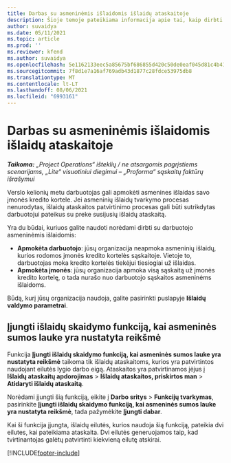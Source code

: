```yaml
---
title: Darbas su asmeninėmis išlaidomis išlaidų ataskaitoje
description: Šioje temoje pateikiama informacija apie tai, kaip dirbti su asmeninėmis išlaidomis, kurias darbuotojai patiria keliaudami verslo tikslais.
author: suvaidya
ms.date: 05/11/2021
ms.topic: article
ms.prod: ''
ms.reviewer: kfend
ms.author: suvaidya
ms.openlocfilehash: 5e1162133eec5a85675bf686855d420c50de0eaf045d81c4b417b6fe66ee19fe
ms.sourcegitcommit: 7f8d1e7a16af769adb43d1877c28fdce53975db8
ms.translationtype: MT
ms.contentlocale: lt-LT
ms.lasthandoff: 08/06/2021
ms.locfileid: "6993161"
---
```

# <a name="work-with-personal-expenses-on-an-expense-report"></a>Darbas su asmeninėmis išlaidomis išlaidų ataskaitoje

_**Taikoma:** „Project Operations“ išteklių / ne atsargomis pagrįstiems scenarijams, „Lite“ visuotiniui diegimui – „Proforma“ sąskaitų faktūrų išrašymui_

Verslo kelionių metu darbuotojas gali apmokėti asmenines išlaidas savo įmonės kredito kortele. Jei asmeninių išlaidų tvarkymo procesas nenurodytas, išlaidų ataskaitos patvirtinimo procesas gali būti sutrikdytas darbuotojui pateikus su preke susijusių išlaidų ataskaitą.

Yra du būdai, kuriuos galite naudoti norėdami dirbti su darbuotojo asmeninėmis išlaidomis:

  - **Apmokėta darbuotojo**: jūsų organizacija neapmoka asmeninių išlaidų, kurios rodomos įmonės kredito kortelės sąskaitoje. Vietoje to, darbuotojas moka kredito kortelės tiekėjui tiesiogiai už išlaidas. 
  - **Apmokėta įmonės**: jūsų organizacija apmoka visą sąskaitą už įmonės kredito kortelę, o tada nurašo nuo darbuotojo sąskaitos asmeninėms išlaidoms.

Būdą, kurį jūsų organizacija naudoja, galite pasirinkti puslapyje **Išlaidų valdymo parametrai**.


## <a name="enable-split-expense-function-when-personal-amount-field-has-value-defined"></a>Įjungti išlaidų skaidymo funkciją, kai asmeninės sumos lauke yra nustatyta reikšmė

Funkcija **Įjungti išlaidų skaidymo funkciją, kai asmeninės sumos lauke yra nustatyta reikšmė** taikoma tik išlaidų ataskaitoms, kurios yra patvirtintos naudojant eilutės lygio darbo eigą. Ataskaitos yra patvirtinamos įėjus į **Išlaidų ataskaitų apdorojimas** > **Išlaidų ataskaitos, priskirtos man** > **Atidaryti išlaidų ataskaitą**. 

Norėdami įjungti šią funkciją, eikite į **Darbo sritys** > **Funkcijų tvarkymas**, pasirinkite **Įjungti išlaidų skaidymo funkciją, kai asmeninės sumos lauke yra nustatyta reikšmė**, tada pažymėkite **Įjungti dabar**. 

Kai ši funkcija įjungta, išlaidų eilutės, kurios naudoja šią funkciją, pateikia dvi eilutes, kai pateikiama ataskaita. Dvi eilutės generuojamos taip, kad tvirtinantojas galėtų patvirtinti kiekvieną eilutę atskirai.


[!INCLUDE[footer-include](../includes/footer-banner.md)]
